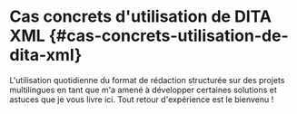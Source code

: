 # Cas concrets d\'utilisation de DITA XML {#cas-concrets-utilisation-de-dita-xml}

L\'utilisation quotidienne du format de rédaction structurée sur des
projets multilingues en tant que m\'a amené à développer certaines
solutions et astuces que je vous livre ici. Tout retour d\'expérience
est le bienvenu !
